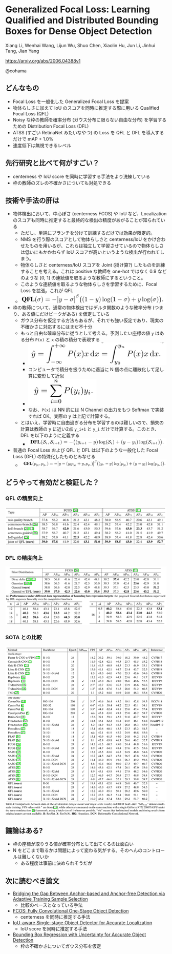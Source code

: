 Generalized Focal Loss: Learning Qualified and Distributed Bounding Boxes for Dense Object Detection
===

Xiang Li, Wenhai Wang, Lijun Wu, Shuo Chen, Xiaolin Hu, Jun Li, Jinhui Tang, Jian Yang

https://arxiv.org/abs/2006.04388v1

@cohama

## どんなもの

- Focal Loss を一般化した Generalized Focal Loss を提案
- 物体らしさに加えて IoU のスコアを同時に推定する際に用いる Qualified Focal Loss (QFL)
- Noisy な枠の教師を確率分布 (ガウス分布に限らない自由な分布) を学習するための Distribution Focal Loss (DFL)
- ATSS (すごい RetinaNet みたいなやつ) の Loss を QFL と DFL を導入するだけで mAP + 1.0%
 - 速度低下は無視できるレベル

## 先行研究と比べて何がすごい？

- centerness や IoU score を同時に学習する手法をより洗練している
- 枠の教師のズレの不確かさについても対処できる

## 技術や手法の肝は

- 物体検出において、中心ぽさ (centerness FCOS) や IoU など、Localization のスコアも同時に推定すると最終的な検出の精度があがることが知られている
   - ただし、単純にブランチを分けて訓練するだけでは効果が限定的。
   - NMS を行う際のスコアとして物体らしさと centerness/IoU をかけ合わせたものを用いるが、これらは独立して学習させているので物体らしさは低いにもかかわらず IoU スコアが高いというような検出が行われてしまう。
   - 物体らしさと centerness/IoU スコアを Joint (掛け算?) したものを訓練することを考える。これは positive な教師を one-hot ではなく 0.9 などのような [0, 1] の連続値を取るような教師にするということ。
    - このような連続値を取るような物体らしさを学習するために、Focal Loss を拡張。これが QFL
    - ![](generalized_focal_loss/qfl.png)
- 枠の教師について、通常の物体検出ではデルタ関数のような確率分布 (つまり、ある値にだけピークがある) を仮定している
  - ガウス分布を仮定する方法もあるが、それでも強い仮定であり、現実の不確かさに対応するにはまだ不十分
  - もっと自由な確率分布に従うとして考える。予測したい座標の値 `y` はある分布 `P(x)` と `x` の積の積分で表現する
    - ![](generalized_focal_loss/y_hat.png)
    - コンピュータで積分を扱うために適当に N 個の点に離散化して足し算に変形して近似
    - ![](generalized_focal_loss/y_hat_sum.png)
    - なお、`P(x)` は NN 的には N Channel の出力をもつ Softmax で実装すれば OK。実際の y は上記で計算する。
  - とはいえ、学習時に自由過ぎる分布を学習するのは難しいので、損失の計算は教師の y に近い2点 `y_i+1` と `y_i` だけで計算する。このとき、DFL を以下のように定義する
    - ![](generalized_focal_loss/dfl.png)
- 普通の Focal Loss および QFL と DFL は以下のような一般化した Focal Loss (GFL) の特殊化したものとみなせる
  - ![](generalized_focal_loss/gfl.png)

## どうやって有効だと検証した？
### QFL の精度向上
![](generalized_focal_loss/result_qfl.png)

### DFL の精度向上
![](generalized_focal_loss/result_dfl.png)

### SOTA との比較
![](generalized_focal_loss/result_all.png)

## 議論はある?

- 枠の座標が取りうる値が確率分布として出てくるのは面白い
- N をどこまで取るかは問題によって変わる気がする。そのへんのコントロールは難しくないか
  - ある程度は事前に決められそうだが

## 次に読むべき論文
- [Bridging the Gap Between Anchor-based and Anchor-free Detection via Adaptive Training Sample Selection](https://arxiv.org/abs/1912.02424)
  - 比較のベースとなっている手法
- [FCOS: Fully Convolutional One-Stage Object Detection](https://arxiv.org/abs/1904.01355v3)
  - centerness を同時に推定する手法
- [IoU-aware Single-stage Object Detector for Accurate Localization](https://arxiv.org/abs/1912.05992)
  - IoU score を同時に推定する手法
- [Bounding Box Regression with Uncertainty for Accurate Object Detection](https://arxiv.org/abs/1809.08545)
  - 枠の不確かさについてガウス分布を仮定
